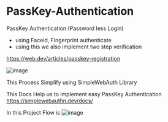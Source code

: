 # PassKey-Authentication

PassKey Authentication (Password less Login)

- using Faceid, Fingerprint authenticate
- using this we also implement two step verification


https://web.dev/articles/passkey-registration


![image](https://github.com/ParthivPadariya/PassKey-Authentication/assets/110293923/1388622f-84ec-4365-88d2-ec6eb3c3815b)

This Process Simplify using SimpleWebAuth Library

This Docs Help us to implement easy PassKey Authentication
https://simplewebauthn.dev/docs/

In this Project Flow is 
![image](https://github.com/ParthivPadariya/PassKey-Authentication/assets/110293923/9751fc3f-067d-489f-b790-2d159696290b)

